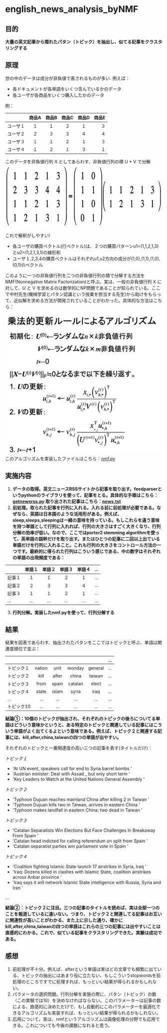 # english_news_analysis_byNMF

## 目的
**大量の英文記事から隠れたパタン（トピック）を抽出し、似てる記事をクラスタリングする**

## 原理
世の中のデータは成分が非負値で表されるものが多い. 例えば：
+ 各ドキュメントが各単語をいくつ含んでいるかのデータ
+ 各ユーザが各商品をいくつ購入したかのデータ

例： 

|  |商品A|商品B|商品C|商品D|商品E|
|--|:--:|:---:|:--:|:--:|---:|
|ユーザ１|１|１|２|１|３|
|ユーザ２|２|３|３|４|４|
|ユーザ３|１|１|２|１|３|
|ユーザ４|１|２|１|３|１|

このデータを非負値行列 X としてあらわす、非負値行列の積 U * V で分解
<img src="https://github.com/luguorenjian/english_news_analysis_byNMF/blob/master/nmf.png" width=600 height=200 />

これで解釈がしやすい! 
+ 各ユーザの購買ベクトル(行ベクトル)は、２つの購買パターンu1=(1,1,2,1,3)とu2=(1,2,1,3,1)の線形和　
+ ユーザ１,2,3,4の購買ベクトルはそれぞれu1,u2方向の成分が(1,0),(1,1),(1,0),(0,1)のベクトル 

このように一つの非負値行列を二つの非負値行列の積で分解する方法をNMF(Nonnegative Matrix Factorization)と呼ぶ。実は、一般の非負値行列 X に対して、U と V を求めるのは数学的にNP問題であることが知られている。ここで中村先生(機械学習とパタン認識という授業を担当する先生)から助けをもらって、近似解を求める方法が開発されていることがわかった。具体的な方法はこちら： 

<img src="https://github.com/luguorenjian/english_news_analysis_byNMF/blob/master/nmf更新ルール.png" width=500 height=450 />
このアルゴリズムを実装したファイルはこちら：<a href="https://github.com/luguorenjian/english_news_analysis_byNMF/blob/master/nmf.py" target="_blank">nmf.py</a>

## 実施内容
1. **データの取得。英文ニュースRSSサイトから記事を取り出す。feedparserというpythonのライブラリを使って、記事をとる。具体的な手順はこちら：
<a href="https://github.com/luguorenjian/english_news_analysis_byNMF/blob/master/getnewsrss.py" target="_blank">getnewsrss.py</a> 取り出された記事はこちら：<a href="https://github.com/luguorenjian/english_news_analysis_byNMF/blob/master/news.txt" target="_blank">news.txt</a>**
2. **前処理。取られた記事を行列に入れる。入れる前に前処理が必要である。なぜなら、英語は日本語のような活用形がある。例えば、sleep,sleeps,sleepingは一緒の意味を持っている。もしこれらを違う意味を持つ単語として行列に入れれば、行列の大きさはすごく大きくなり、行列分解の効率が低い。なので、ここではporter2 stemming algorithmを使って、英単語の語幹だけを取り出す。またはひとつの記事に二回以上出ている単語だけを行列に入れること。これも行列の大きさをコントロール方法の一つです。最終的に得られた行列はこういう感じである、中の数字はそれぞれの単語の出現頻度である：**

|  |単語１|単語２|単語３|単語４|...|
|--|:--:|:---:|:--:|:--:|---:|
|記事１|１|１|２|１|...|
|記事２|２|３|３|４|...|
|記事３|１|１|２|１|...|
|...|...|...|...|...|...|
3. **行列分解。実装したnmf.pyを使って、行列分解する**
## 結果
結果を図表であらわす、抽出されたパタンをここではトピックと呼ぶ、単語は関連度順位で並ぶ：

|  | | | | |...|
|--|:--:|:---:|:--:|:--:|---:|
|トピック１|nation|unit|monday|general|...|
|トピック２|kill|after|china|taiwan|...|
|トピック３|from|spain|catalan|elect|...|
|トピック４|state|islam|syria|iraq|...|
|...|...|...|...|...|...|
|トピック10|...|...|...|...|...|

**結論①：10個のトピックが抽出され、それぞれのトピックの後ろについてる単語はどういう意味かというと、ある特定のトピックと関連している記事にはこういう単語がよく出てくるよという意味である。例えば、トピック２と関連する記事には、kill,after,china,taiwanの四つの単語が出やすい。**

それぞれのトピックと一番関連度の高い三つの記事を表す(タイトルだけ)：

_トピック１_
- 'At UN event, speakers call for end to Syria barrel bombs '
- 'Austrian minister: Deal with Assad _ but only short term '
- 'Key Leaders to Watch at the United Nations General Assembly '

_トピック２_
- 'Typhoon Dujuan reaches mainland China after killing 2 in Taiwan '
- 'Typhoon Dujuan kills two in Taiwan, arrives in eastern China '
- 'Typhoon makes landfall in eastern China; two dead in Taiwan '

_トピック３_
- 'Catalan Separatists Win Elections But Face Challenges In Breakaway From Spain '
- 'Catalan head indicted for calling referendum on split from Spain '
- 'Catalan separatist parties win parliament vote in Spain '

_トピック４_
- 'Coalition fighting Islamic State launch 17 airstrikes in Syria, Iraq '
- 'Iraq: Dozens killed in clashes with Islamic State, coalition airstrikes across Anbar province '
- 'Iraq says it will network Islamic State intelligence with Russia, Syria and Iran '

_..._

**結論②：トピック２に注目。三つの記事のタイトルを読めば、実は全部一つのことを報道しているに違いない。つまり、トピック２と関連してる記事はお互いに関連性が高いことがわかる、また上に示した通り、確かにkill,after,china,taiwanの四つの単語はこれらの三つの記事には出やすいことは直感的にわかる。これで、似ている記事をクラスタリングできた。実験は成功である。**

## 感想
1. 前処理が不十分。例えば、afterという単語は実はどの文章でも頻繁に出ている、トピックの抽出にはあまり役に立たない、もしこういうstopwordsを前処理のところですでに処理すれば、もっといい結果が得られるかもしれない。
2. パラメータの選択問題。行列分解を実施の際に、パタン（トピック）の数（この実験では10）を決めなければならない。このパラメーターは記事の数による、直感的に決めただけで、もし自動的にこのパラメーターを最適化できるアルゴリズムも実装すれば、もっといい結果が得られるかもしれない。
3. 応用について。実は、nmfというアルゴリズムは画像処理の分野でも応用できる。これについても今後の課題になれると思う。





